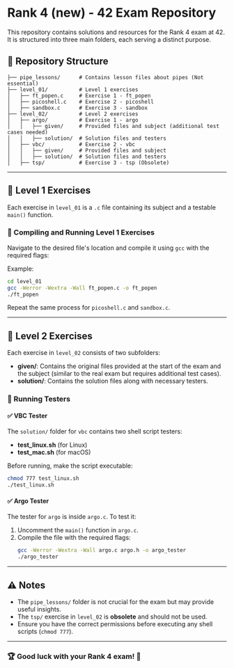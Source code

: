 # Rank 4 (new) - 42 Exam Repository

This repository contains solutions and resources for the Rank 4 exam at 42. It is structured into three main folders, each serving a distinct purpose.

## 📁 Repository Structure

```
├── pipe_lessons/      # Contains lesson files about pipes (Not essential)
├── level_01/          # Level 1 exercises
│   ├── ft_popen.c     # Exercise 1 - ft_popen
│   ├── picoshell.c    # Exercise 2 - picoshell
│   ├── sandbox.c      # Exercise 3 - sandbox
├── level_02/          # Level 2 exercises
│   ├── argo/          # Exercise 1 - argo
│   │   ├── given/     # Provided files and subject (additional test cases needed)
│   │   ├── solution/  # Solution files and testers
│   ├── vbc/           # Exercise 2 - vbc
│   │   ├── given/     # Provided files and subject
│   │   ├── solution/  # Solution files and testers
│   ├── tsp/           # Exercise 3 - tsp (Obsolete)
```

---

## 📌 Level 1 Exercises
Each exercise in `level_01` is a `.c` file containing its subject and a testable `main()` function.

### 🚀 Compiling and Running Level 1 Exercises
Navigate to the desired file's location and compile it using `gcc` with the required flags:

Example:
```sh
cd level_01
gcc -Werror -Wextra -Wall ft_popen.c -o ft_popen
./ft_popen
```

Repeat the same process for `picoshell.c` and `sandbox.c`.

---

## 📌 Level 2 Exercises
Each exercise in `level_02` consists of two subfolders:
- **given/**: Contains the original files provided at the start of the exam and the subject (similar to the real exam but requires additional test cases).
- **solution/**: Contains the solution files along with necessary testers.

### 🔧 Running Testers
#### ✅ VBC Tester
The `solution/` folder for `vbc` contains two shell script testers:
- **test_linux.sh** (for Linux)
- **test_mac.sh** (for macOS)

Before running, make the script executable:
```sh
chmod 777 test_linux.sh
./test_linux.sh
```

#### ✅ Argo Tester
The tester for `argo` is inside `argo.c`. To test it:
1. Uncomment the `main()` function in `argo.c`.
2. Compile the file with the required flags:
   ```sh
   gcc -Werror -Wextra -Wall argo.c argo.h -o argo_tester
   ./argo_tester
   ```

---

## ⚠️ Notes
- The `pipe_lessons/` folder is not crucial for the exam but may provide useful insights.
- The `tsp/` exercise in `level_02` is **obsolete** and should not be used.
- Ensure you have the correct permissions before executing any shell scripts (`chmod 777`).

---

### 🏆 Good luck with your Rank 4 exam! 🚀

